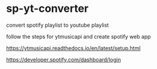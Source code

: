 # sp-yt-converter

convert spotify playlist to youtube playlist

follow the steps for ytmusicapi and create spotify web app

https://ytmusicapi.readthedocs.io/en/latest/setup.html

https://developer.spotify.com/dashboard/login
